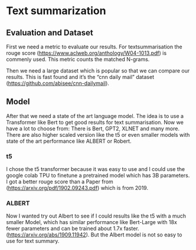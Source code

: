 # Text summarization 

## Evaluation and Dataset
First we need a metric to evaluate our results. For textsummarisation the rouge score (https://www.aclweb.org/anthology/W04-1013.pdf) is commenly used. This metric counts the matched N-grams. 

Then we need a large dataset which is popular so that we can compare our results. This is fast found and it’s the “cnn daily mail” dataset (https://github.com/abisee/cnn-dailymail).

## Model
After that we need a state of the art language model. The idea is to use a Transformer like Bert to get good results for text summarisation. Now we have a lot to choose from: There is Bert, GPT2, XLNET and many more. There are also higher scaled version like the t5 or even smaller models with state of the art performance like ALBERT or Robert.

### t5
I chose the t5 transformer because it was easy to use and I could use the google colab TPU to finetune a pretrained model which has 3B parameters. I got a better rouge score than a Paper from (https://arxiv.org/pdf/1902.09243.pdf) which is from 2019.

### ALBERT
Now I wanted try out Albert to see if I could results like the t5 with a much smaller Model, which has similar performance like Bert-Large with 18x fewer parameters and can be trained about 1.7x faster. (https://arxiv.org/abs/1909.11942). But the Albert model is not so easy to use for text summary. 



